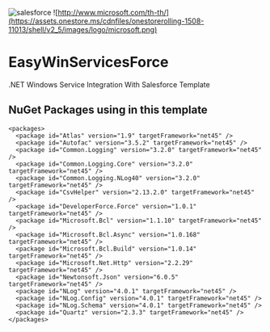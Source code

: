 ![salesforce](http://www2.sfdcstatic.com/common/assets/img/logo-company.png) ![http://www.microsoft.com/th-th/](https://assets.onestore.ms/cdnfiles/onestorerolling-1508-11013/shell/v2_5/images/logo/microsoft.png)
# EasyWinServicesForce
.NET Windows Service Integration With Salesforce Template


## NuGet Packages using in this template
```
<packages>
  <package id="Atlas" version="1.9" targetFramework="net45" />
  <package id="Autofac" version="3.5.2" targetFramework="net45" />
  <package id="Common.Logging" version="3.2.0" targetFramework="net45" />
  <package id="Common.Logging.Core" version="3.2.0" targetFramework="net45" />
  <package id="Common.Logging.NLog40" version="3.2.0" targetFramework="net45" />
  <package id="CsvHelper" version="2.13.2.0" targetFramework="net45" />
  <package id="DeveloperForce.Force" version="1.0.1" targetFramework="net45" />
  <package id="Microsoft.Bcl" version="1.1.10" targetFramework="net45" />
  <package id="Microsoft.Bcl.Async" version="1.0.168" targetFramework="net45" />
  <package id="Microsoft.Bcl.Build" version="1.0.14" targetFramework="net45" />
  <package id="Microsoft.Net.Http" version="2.2.29" targetFramework="net45" />
  <package id="Newtonsoft.Json" version="6.0.5" targetFramework="net45" />
  <package id="NLog" version="4.0.1" targetFramework="net45" />
  <package id="NLog.Config" version="4.0.1" targetFramework="net45" />
  <package id="NLog.Schema" version="4.0.1" targetFramework="net45" />
  <package id="Quartz" version="2.3.3" targetFramework="net45" />
</packages>
```
